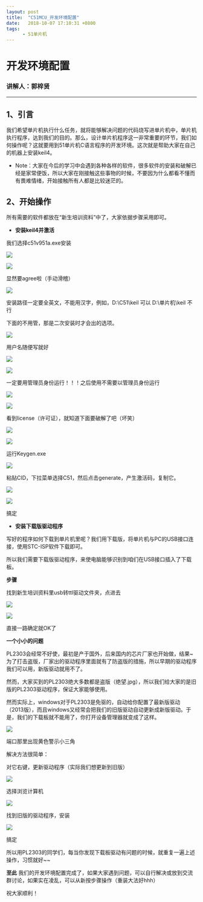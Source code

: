 ```yaml
---
layout: post
title:  "C51MCU_开发环境配置"
date:   2018-10-07 17:10:31 +0800
tags:
      - 51单片机
---
```


# 开发环境配置
### 讲解人：郭梓贤
--------------------
## 1、引言

我们希望单片机执行什么任务，就将能够解决问题的代码烧写进单片机中，单片机执行程序，达到我们的目的。那么，设计单片机程序这一非常重要的环节，我们如何操作呢？这就要用到51单片机C语言程序的开发环境。这次就是帮助大家在自己的机器上安装keil4。

- Note：大家在今后的学习中会遇到各种各样的软件，很多软件的安装和破解已经是家常便饭，所以大家在刚接触这些事物的时候，不要因为什么都看不懂而有畏难情绪，开始接触所有人都是比较迷茫的。

## 2、开始操作

所有需要的软件都放在“新生培训资料”中了，大家依据步骤采用即可。

+ **安装keil4并激活**

我们选择c51v951a.exe安装

![](C51MCU_photos/开发环境配置/1.png)

![](C51MCU_photos/开发环境配置/2.png)

显然要agree啦（手动滑稽）

![](C51MCU_photos/开发环境配置/3.png)

安装路径一定要全英文，不能用汉字，例如，D:\C51\keil 可以 D:\单片机\keil 不行

下面的不用管，那是二次安装时才会出的选项。

![](C51MCU_photos/开发环境配置/4.png)

用户名随便写就好

![](C51MCU_photos/开发环境配置/5.png)

![](C51MCU_photos/开发环境配置/6.png)

一定要用管理员身份运行！！！之后使用不需要以管理员身份运行

![](C51MCU_photos/开发环境配置/7.png)

![](C51MCU_photos/开发环境配置/8.png)

看到license（许可证），就知道下面要破解了吧（坏笑）

![](C51MCU_photos/开发环境配置/9.png)

![](C51MCU_photos/开发环境配置/10.png)

运行Keygen.exe

![](C51MCU_photos/开发环境配置/11.png)

粘贴CID，下拉菜单选择C51，然后点击generate，产生激活码，复制它。

![](C51MCU_photos/开发环境配置/12.png)

![](C51MCU_photos/开发环境配置/13.png)

搞定

+ **安装下载版驱动程序**

写好的程序如何下载到单片机里呢？我们用下载版，将单片机与PC的USB接口连接，使用STC-ISP软件下载即可。

所以我们需要下载版驱动程序，来使电脑能够识别到咱们在USB接口插入了下载板。

**步骤**

找到新生培训资料里usb转ttl驱动文件夹，点进去

![](C51MCU_photos/开发环境配置/21.png)

![](C51MCU_photos/开发环境配置/22.png)

直接一路确定就OK了

**一个小小的问题**

PL2303会经常不好使，最初是产于国外，后来国内的芯片厂家也开始做，结果~为了打击盗版，厂家出的驱动程序里面就有了防盗版的措施，所以早期的驱动程序我们可以用，新版驱动就用不了。

然而，大家买到的PL2303绝大多数都是盗版（绝望.jpg），所以我们给大家的是旧版的PL2303驱动程序，保证大家能够使用。

然而实际上，windows对于PL2303是免驱的，自动给你配置了最新版驱动（2013版），而且windows又经常会把我们的旧版驱动自动更新成新版驱动。于是，我们的下载板就不能用了，你打开设备管理器就变成了这样。

![](C51MCU_photos/开发环境配置/31.png)

端口那里出现黄色警示小三角

解决方法很简单：

对它右键，更新驱动程序（实际我们想更新到旧版）

![](C51MCU_photos/开发环境配置/32.png)

选择浏览计算机

![](C51MCU_photos/开发环境配置/33.png)

找到旧版的驱动程序，安装

![](C51MCU_photos/开发环境配置/34.png)

搞定

所以用PL2303的同学们，每当你发现下载板驱动有问题的时候，就重复一遍上述操作，习惯就好~~

**至此** 我们的开发环境配置完成了，如果大家遇到问题，可以自行解决或放到交流群讨论，如果实在凌乱，可以从新按步骤操作（重装大法好hhh）

祝大家顺利！
